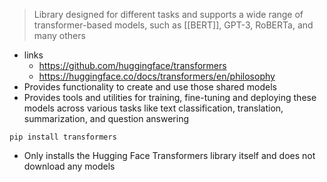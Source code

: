 > Library designed for different tasks and supports a wide range of transformer-based models, such as [[BERT]], GPT-3, RoBERTa, and many others

- links
	- https://github.com/huggingface/transformers
	- https://huggingface.co/docs/transformers/en/philosophy
- Provides functionality to create and use those shared models
- Provides tools and utilities for training, fine-tuning and deploying these models across various tasks like text classification, translation, summarization, and question answering

`pip install transformers`
- Only installs the Hugging Face Transformers library itself and does not download any models